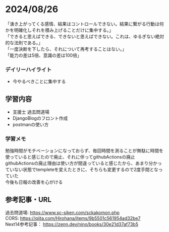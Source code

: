 # 2024/08/26
「湧き上がってくる感情、結果はコントロールできない。結果に繋がる行動は何かを明確化しそれを積み上げることだけに集中する。」  
「できると思えばできる、できないと思えばできない。これは、ゆるぎない絶対的な法則である。」  
「一度決断を下したら、それについて再考することはない。」  
「能力の差は5倍、意識の差は100倍」  

### デイリーハイライト
- 今やるべきことに集中する

## 学習内容
- 支援士 過去問道場
- DjangoBlogのフロント作成
- postmanの使い方

### 学習メモ
勉強時間がモチベーションになっておらず、毎回時間を測ることが無駄に時間を使っていると感じたので廃止、それに伴ってgithubActionsの廃止  
githubActionsの廃止理由は使い方が間違っていると感じたから、あまり分かっていない状態でtempleteを変えたときに、そちらも変更するので2度手間となっていた  
今後も日報の改善を心がける

## 参考記事・URL
過去問道場: <https://www.sc-siken.com/sckakomon.php>  
CORS: <https://qiita.com/Hirohana/items/9b5501c561954ad32be7>  
Next14参考記事： <https://zenn.dev/nino/books/30e21d37af73b5>  
